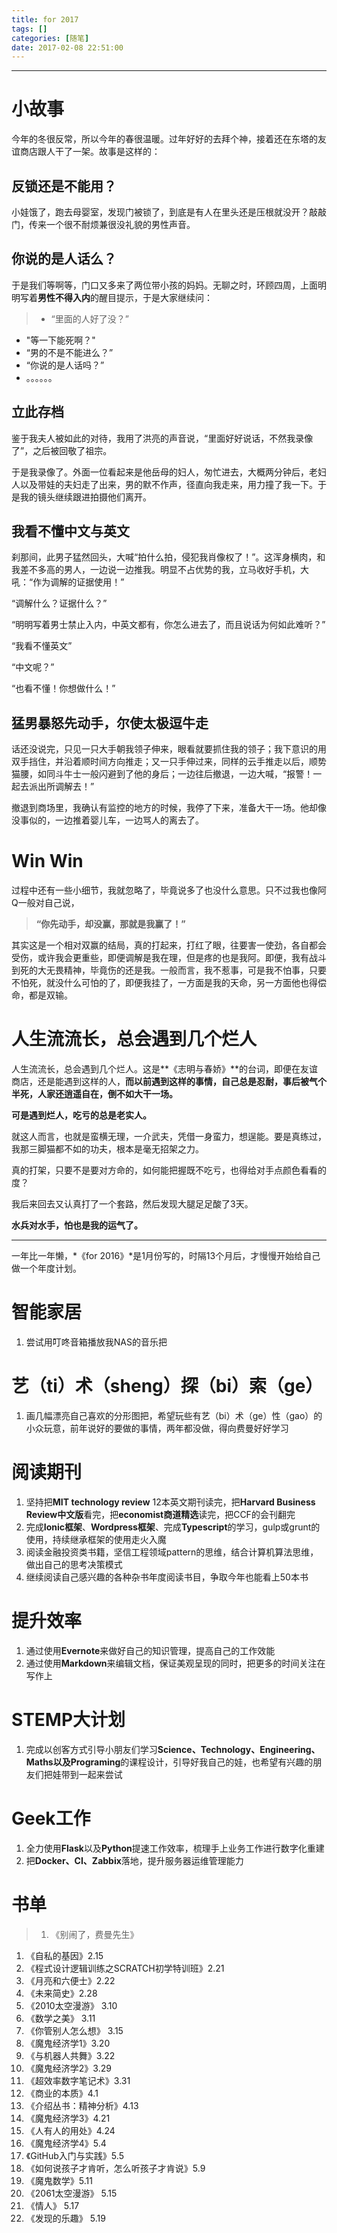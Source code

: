 ```yaml
---
title: for 2017
tags: []
categories: [随笔]
date: 2017-02-08 22:51:00
---
```




***
# 小故事

今年的冬很反常，所以今年的春很温暖。过年好好的去拜个神，接着还在东塔的友谊商店跟人干了一架。故事是这样的：
## 反锁还是不能用？
小娃饿了，跑去母婴室，发现门被锁了，到底是有人在里头还是压根就没开？敲敲门，传来一个很不耐烦兼很没礼貌的男性声音。

## 你说的是人话么？
于是我们等啊等，门口又多来了两位带小孩的妈妈。无聊之时，环顾四周，上面明明写着**男性不得入内**的醒目提示，于是大家继续问：
>- “里面的人好了没？”
- "等一下能死啊？"
- “男的不是不能进么？”
- “你说的是人话吗？”
-  。。。。。。

<!-- more -->

## 立此存档
鉴于我夫人被如此的对待，我用了洪亮的声音说，“里面好好说话，不然我录像了”，之后被回敬了祖宗。

于是我录像了。外面一位看起来是他岳母的妇人，匆忙进去，大概两分钟后，老妇人以及带娃的夫妇走了出来，男的默不作声，径直向我走来，用力撞了我一下。于是我的镜头继续跟进拍摄他们离开。

## 我看不懂中文与英文
刹那间，此男子猛然回头，大喊“拍什么拍，侵犯我肖像权了！”。这浑身横肉，和我差不多高的男人，一边说一边推我。明显不占优势的我，立马收好手机，大吼：“作为调解的证据使用！”

“调解什么？证据什么？”

“明明写着男士禁止入内，中英文都有，你怎么进去了，而且说话为何如此难听？”

“我看不懂英文”

“中文呢？”

“也看不懂！你想做什么！”

## 猛男暴怒先动手，尔使太极逗牛走
话还没说完，只见一只大手朝我领子伸来，眼看就要抓住我的领子；我下意识的用双手挡住，并沿着顺时间方向推走；又一只手伸过来，同样的云手推走以后，顺势猫腰，如同斗牛士一般闪避到了他的身后；一边往后撤退，一边大喊，“报警！一起去派出所调解去！”

撤退到商场里，我确认有监控的地方的时候，我停了下来，准备大干一场。他却像没事似的，一边推着婴儿车，一边骂人的离去了。

# Win Win
过程中还有一些小细节，我就忽略了，毕竟说多了也没什么意思。只不过我也像阿Q一般对自己说，
>**“你先动手，却没赢，那就是我赢了！”**

其实这是一个相对双赢的结局，真的打起来，打红了眼，往要害一使劲，各自都会受伤，或许我会更重些，即便调解是我在理，但是疼的也是我阿。即便，我有战斗到死的大无畏精神，毕竟伤的还是我。一般而言，我不惹事，可是我不怕事，只要不怕死，就没什么可怕的了，即便我挂了，一方面是我的天命，另一方面他也得偿命，都是双输。

# 人生流流长，总会遇到几个烂人
人生流流长，总会遇到几个烂人。这是**《志明与春娇》**的台词，即便在友谊商店，还是能遇到这样的人，**而以前遇到这样的事情，自己总是忍耐，事后被气个半死，人家还逍遥自在，倒不如大干一场。**

**可是遇到烂人，吃亏的总是老实人。**

就这人而言，也就是蛮横无理，一介武夫，凭借一身蛮力，想逞能。要是真练过，我那三脚猫都不如的功夫，根本是毫无招架之力。

真的打架，只要不是要对方命的，如何能把握既不吃亏，也得给对手点颜色看看的度？

我后来回去又认真打了一个套路，然后发现大腿足足酸了3天。

**水兵对水手，怕也是我的运气了。**


***

一年比一年懒，*《for 2016》*是1月份写的，时隔13个月后，才慢慢开始给自己做一个年度计划。

# 智能家居
1. 尝试用叮咚音箱播放我NAS的音乐把

# 艺（ti）术（sheng）探（bi）索（ge）
1. 画几幅漂亮自己喜欢的分形图把，希望玩些有艺（bi）术（ge）性（gao）的小众玩意，前年说好的要做的事情，两年都没做，得向费曼好好学习

# 阅读期刊
1. 坚持把**MIT technology review** 12本英文期刊读完，把**Harvard Business Review中文版**看完，把**economist商道精选**读完，把CCF的会刊翻完
2. 完成**Ionic框架**、**Wordpress框架**、完成**Typescript**的学习，gulp或grunt的使用，持续继承框架的使用走火入魔
3. 阅读金融投资类书籍，坚信工程领域pattern的思维，结合计算机算法思维，做出自己的思考决策模式
4. 继续阅读自己感兴趣的各种杂书年度阅读书目，争取今年也能看上50本书

# 提升效率
1. 通过使用**Evernote**来做好自己的知识管理，提高自己的工作效能
2. 通过使用**Markdown**来编辑文档，保证美观呈现的同时，把更多的时间关注在写作上

# STEMP大计划
1. 完成以创客方式引导小朋友们学习**Science、Technology、Engineering、Maths以及Programing**的课程设计，引导好我自己的娃，也希望有兴趣的朋友们把娃带到一起来尝试

# Geek工作
1. 全力使用**Flask**以及**Python**提速工作效率，梳理手上业务工作进行数字化重建
2. 把**Docker、CI、Zabbix**落地，提升服务器运维管理能力

# 书单
>1. 《别闹了，费曼先生》
1. 《自私的基因》2.15
1. 《程式设计逻辑训练之SCRATCH初学特训班》2.21
1. 《月亮和六便士》2.22
1. 《未来简史》2.28
1. 《2010太空漫游》 3.10
1. 《数学之美》 3.11
1. 《你管别人怎么想》 3.15
1. 《魔鬼经济学1》3.20
1. 《与机器人共舞》3.22
1. 《魔鬼经济学2》3.29
1. 《超效率数字笔记术》3.31
1. 《商业的本质》4.1
1. 《介绍丛书：精神分析》4.13
1. 《魔鬼经济学3》4.21
1. 《人有人的用处》4.24
1. 《魔鬼经济学4》5.4
1. 《GitHub入门与实践》5.5
1. 《如何说孩子才肯听，怎么听孩子才肯说》5.9
1. 《魔鬼数学》5.11
1. 《2061太空漫游》 5.15
1. 《情人》 5.17
1. 《发现的乐趣》 5.19
